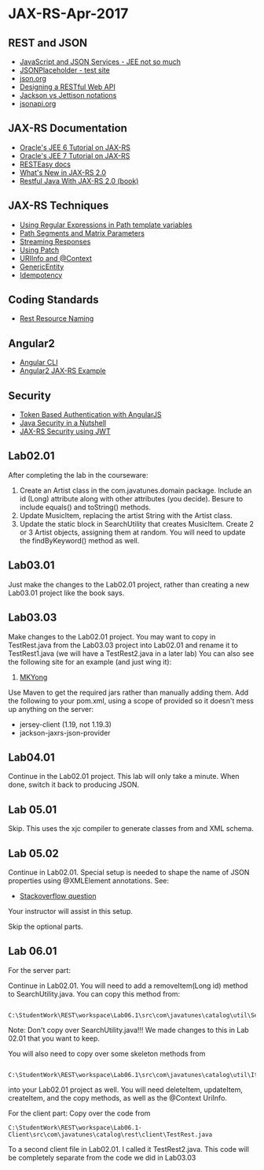 # JAX-RS-Apr-2017

## REST and JSON
  - [JavaScript and JSON Services - JEE not so much](https://dzone.com/articles/j2ee-dead-long-live-javascript)
  - [JSONPlaceholder - test site](http://jsonplaceholder.typicode.com/)
  - [json.org](http://json.org)
  - [Designing a RESTful Web API](http://blog.luisrei.com/articles/rest.html)
  - [Jackson vs Jettison notations](https://books.google.com/books?id=i2j5oKNkrKEC&pg=PA164&dq=jackson+notation,+jettison+notation,+badgerfish+notation&hl=en&sa=X&ved=0ahUKEwjxs7KI2ZzTAhUMw2MKHSBhBuwQ6AEIJDAA#v=onepage&q=jackson%20notation%2C%20jettison%20notation%2C%20badgerfish%20notation&f=false)
  - [jsonapi.org](http://jsonapi.org/)
  
  ## JAX-RS Documentation
  - [Oracle's JEE 6 Tutorial on JAX-RS](https://docs.oracle.com/cd/E19798-01/821-1841/6nmq2cp1v/index.html)
  - [Oracle's JEE 7 Tutorial on JAX-RS](https://docs.oracle.com/javaee/7/tutorial/jaxrs.htm)
  - [RESTEasy docs](http://resteasy.jboss.org/docs)
  - [What's New in JAX-RS 2.0](https://www.infoq.com/news/2013/06/Whats-New-in-JAX-RS-2.0)
  - [Restful Java With JAX-RS 2.0 (book)](https://www.gitbook.com/book/dennis-xlc/restful-java-with-jax-rs-2-0-2rd-edition/details)
  
  ## JAX-RS Techniques
  - [Using Regular Expressions in Path template variables](http://www.logicbig.com/tutorials/java-ee-tutorial/jax-rs/path-regex-matching/)
  - [Path Segments and Matrix Parameters](http://memorynotfound.com/jaxrs-path-segments-matrix-parameters/)
  - [Streaming Responses](https://dzone.com/articles/jax-rs-streaming-response)
  - [Using Patch](http://kingsfleet.blogspot.be/2014/02/transparent-patch-support-in-jax-rs-20.html)
  - [URIInfo and @Context](https://abhirockzz.wordpress.com/2015/05/03/using-context-in-jax-rs-part-1/)
  - [GenericEntity](http://www.adam-bien.com/roller/abien/entry/jax_rs_returning_a_list)
  - [Idempotency](https://www.safaribooksonline.com/library/view/restful-web-services/9780596809140/ch01s04.html)
  
  ## Coding Standards
  - [Rest Resource Naming](http://www.restapitutorial.com/lessons/restfulresourcenaming.html)
  
  ## Angular2
  - [Angular CLI](https://cli.angular.io/)
  - [Angular2 JAX-RS Example](http://blog.siteos.de/java/javaee/angularjs2/2017/01/23/AngularJS2-JAXRS-Example-With-JAAS-And-CORS.html)
  
  ## Security
  - [Token Based Authentication with AngularJS](https://code.tutsplus.com/tutorials/token-based-authentication-with-angularjs-nodejs--cms-22543) 
  - [Java Security in a Nutshell](http://stackoverflow.com/questions/26777083/best-practice-for-rest-token-based-authentication-with-jax-rs-and-jersey)
  - [JAX-RS Security using JWT](https://avaldes.com/jax-rs-security-using-json-web-tokens-jwt-for-authentication-and-authorization/)
   
    
  ## Lab02.01
  After completing the lab in the courseware:
  1. Create an Artist class in the com.javatunes.domain package.  Include an id (Long) attribute along with other attributes (you decide). Besure to include equals() and toString() methods.
  2. Update MusicItem, replacing the artist String with the Artist class. 
  3. Update the static block in SearchUtility that creates MusicItem.  Create 2 or 3 Artist objects, assigning them at random.  You will need to update the findByKeyword() method as well.
  
  ## Lab03.01
  Just make the changes to the Lab02.01 project, rather than creating a new Lab03.01 project like the book says.
  
  ## Lab03.03
  Make changes to the Lab02.01 project.  You may want to copy in TestRest.java from the Lab03.03 project into Lab02.01 and rename it to TestRest1.java (we will have a TestRest2.java in a later lab)
  You can also see the following site for an example (and just wing it):
  1. [MKYong](http://www.mkyong.com/webservices/jax-rs/restful-java-client-with-jersey-client/)
  
  Use Maven to get the required jars rather than manually adding them.  Add the following to your pom.xml, using a scope of provided so it doesn't mess up anything on the server:
  - jersey-client (1.19, not 1.19.3)
  - jackson-jaxrs-json-provider
  
  ## Lab04.01
  Continue in the Lab02.01 project.  This lab will only take a minute.  When done, switch it back to producing JSON.
  
  ## Lab 05.01
  Skip.  This uses the xjc compiler to generate classes from and XML schema.
      
  ## Lab 05.02
  Continue in Lab02.01. Special setup is needed to shape the name of JSON properties using @XMLElement annotations.  See:
      
  - [Stackoverflow question](http://stackoverflow.com/questions/19601370/jackson-unable-to-consider-xmlelement-while-serializing-to-json)
      
 Your instructor will assist in this setup.
      
 Skip the optional parts.  
 
 ## Lab 06.01
 For the server part:
 
 Continue in Lab02.01.  You will need to add a removeItem(Long id) method to SearchUtility.java.  You can copy this method from:
 
     C:\StudentWork\REST\workspace\Lab06.1\src\com\javatunes\catalog\util\SearchUtility.java
     
 Note:  Don't copy over SearchUtility.java!!! We made changes to this in Lab 02.01 that you want to keep.
 
 You will also need to copy over some skeleton methods from 

          C:\StudentWork\REST\workspace\Lab06.1\src\com\javatunes\catalog\util\ItemResource.java
          
 into your Lab02.01 project as well.  You will need deleteItem, updateItem, createItem, and the copy methods, as well as the @Context UriInfo.
 
 For the client part:
    Copy over the code from
    
    C:\StudentWork\REST\workspace\Lab06.1-Client\src\com\javatunes\catalog\rest\client\TestRest.java
    
   To a second client file in Lab02.01.  I called it TestRest2.java.  This code will be completely separate from the code we did in Lab03.03

 
  
  
  
